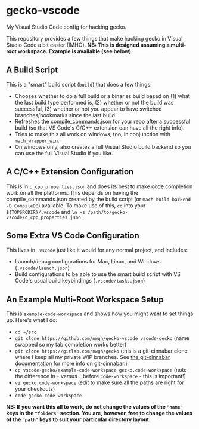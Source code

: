 # gecko-vscode
My Visual Studio Code config for hacking gecko.

This repository provides a few things that make hacking gecko in Visual Studio Code a bit easier (IMHO). **NB: This is designed assuming a multi-root workspace. Example is available (see below).**

## A Build Script
This is a "smart" build script (`build`) that does a few things:
 * Chooses whether to do a full build or a binaries build based on (1) what the last build type performed is, (2) whether or not the build was successful, (3) whether or not you appear to have switched branches/bookmarks since the last build.
 * Refreshes the compile_commands.json for your repo after a successful build (so that VS Code's C/C++ extension can have all the right info).
 * Tries to make this all work on windows, too, in conjunction with `mach_wrapper_win`.
 * On windows only, also creates a full Visual Studio build backend so you can use the full Visual Studio if you like.

## A C/C++ Extension Configuration
This is in `c_cpp_properties.json` and does its best to make code completion work on all the platforms. This depends on having the compile_commands.json created by the build script (or `mach build-backend -B CompileDB`) available.
To make use of this, `cd` into your `${TOPSRCDIR}/.vscode` and `ln -s /path/to/gecko-vscode/c_cpp_properties.json .`

## Some Extra VS Code Configuration
This lives in `.vscode` just like it would for any normal project, and includes:
 * Launch/debug configurations for Mac, Linux, and Windows (`.vscode/launch.json`)
 * Build configurations to be able to use the smart build script with VS Code's usual build keybindings (`.vscode/tasks.json`)
 
## An Example Multi-Root Workspace Setup
This is `example-code-workspace` and shows how you might want to set things up. Here's what I do:
 * `cd ~/src`
 * `git clone https://github.com/nwgh/gecko-vscode vscode-gecko` (name swapped so my tab completion works better)
 * `git clone https://gitlab.com/nwgh/gecko` (this is a git-cinnabar clone where I keep all my private WIP branches. See [the git-cinnabar documentation](https://github.com/glandium/git-cinnabar/wiki) for more info on git-cinnabar.)
 * `cp vscode-gecko/example-code-workspace gecko.code-workspace` (note the difference in `-` versus `.` before `code-workspace` - this is important!)
 * `vi gecko.code-workspace` (edit to make sure all the paths are right for your checkouts)
 * `code gecko.code-workspace`

**NB: If you want this all to work, do not change the values of the `"name"` keys in the `"folders"` section. You are, however, free to change the values of the `"path"` keys to suit your particular directory layout.**
